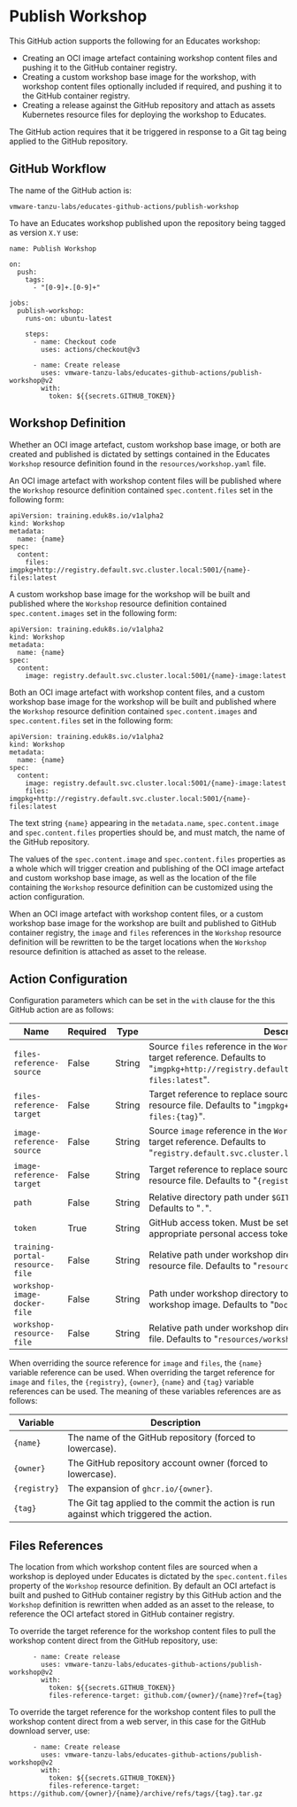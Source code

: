 Publish Workshop
================

This GitHub action supports the following for an Educates workshop:

* Creating an OCI image artefact containing workshop content files and pushing
  it to the GitHub container registry.
* Creating a custom workshop base image for the workshop, with workshop content
  files optionally included if required, and pushing it to the GitHub container
  registry.
* Creating a release against the GitHub repository and attach as assets
  Kubernetes resource files for deploying the workshop to Educates.

The GitHub action requires that it be triggered in response to a Git tag being
applied to the GitHub repository.

GitHub Workflow
---------------

The name of the GitHub action is:

```
vmware-tanzu-labs/educates-github-actions/publish-workshop
```

To have an Educates workshop published upon the repository being tagged as
version `X.Y` use:

```
name: Publish Workshop

on:
  push:
    tags:
      - "[0-9]+.[0-9]+"

jobs:
  publish-workshop:
    runs-on: ubuntu-latest

    steps:
      - name: Checkout code
        uses: actions/checkout@v3

      - name: Create release
        uses: vmware-tanzu-labs/educates-github-actions/publish-workshop@v2
        with:
          token: ${{secrets.GITHUB_TOKEN}}
```

Workshop Definition
-------------------

Whether an OCI image artefact, custom workshop base image, or both are created
and published is dictated by settings contained in the Educates `Workshop`
resource definition found in the `resources/workshop.yaml` file.

An OCI image artefact with workshop content files will be published where the
`Workshop` resource definition contained `spec.content.files` set in the
following form:

```
apiVersion: training.eduk8s.io/v1alpha2
kind: Workshop
metadata:
  name: {name}
spec:
  content:
    files: imgpkg+http://registry.default.svc.cluster.local:5001/{name}-files:latest
```

A custom workshop base image for the workshop will be built and published where
the `Workshop` resource definition contained `spec.content.images` set in the
following form:

```
apiVersion: training.eduk8s.io/v1alpha2
kind: Workshop
metadata:
  name: {name}
spec:
  content:
    image: registry.default.svc.cluster.local:5001/{name}-image:latest
```

Both an OCI image artefact with workshop content files, and a custom workshop
base image for the workshop will be built and published where the `Workshop`
resource definition contained `spec.content.images` and `spec.content.files`
set in the following form:

```
apiVersion: training.eduk8s.io/v1alpha2
kind: Workshop
metadata:
  name: {name}
spec:
  content:
    image: registry.default.svc.cluster.local:5001/{name}-image:latest
    files: imgpkg+http://registry.default.svc.cluster.local:5001/{name}-files:latest
```

The text string `{name}` appearing in the `metadata.name`, `spec.content.image`
and `spec.content.files` properties should be, and must match, the name of the
GitHub repository.

The values of the `spec.content.image` and `spec.content.files` properties as a
whole which will trigger creation and publishing of the OCI image artefact and
custom workshop base image, as well as the location of the file containing the
`Workshop` resource definition can be customized using the action configuration.

When an OCI image artefact with workshop content files, or a custom workshop
base image for the workshop are built and published to GitHub container
registry, the `image` and `files` references in the `Workshop` resource
definition will be rewritten to be the target locations when the `Workshop`
resource definition is attached as asset to the release.

Action Configuration
--------------------

Configuration parameters which can be set in the `with` clause for the this
GitHub action are as follows:

| Name                            | Required | Type     | Description                        |
|---------------------------------|----------|----------|------------------------------------|
| `files-reference-source`        | False    | String   | Source `files` reference in the `Workshop` resource file to replace with target reference. Defaults to "`imgpkg+http://registry.default.svc.cluster.local:5001/{name}-files:latest`". |
| `files-reference-target`        | False    | String   | Target reference to replace source `files` reference in the `Workshop` resource file. Defaults to "`imgpkg+https://{registry}/{name}-files:{tag}`". |
| `image-reference-source`        | False    | String   | Source `image` reference in the `Workshop` resource file to replace with target reference. Defaults to "`registry.default.svc.cluster.local:5001/{name}-image:latest`". |
| `image-reference-target`        | False    | String   | Target reference to replace source image reference in the `Workshop` resource file. Defaults to "`{registry}/{name}-image:{tag}`". |
| `path`                          | False    | String   | Relative directory path under `$GITHUB_WORKSPACE` to workshop files. Defaults to "`.`". |
| `token`                         | True     | String   | GitHub access token. Must be set to `${{secrets.GITHUB_TOKEN}}` or appropriate personal access token variable reference. |
| `training-portal-resource-file` | False    | String   | Relative path under workshop directory to the `TrainingPortal` resource file. Defaults to "`resources/training-portal.yaml`". |
| `workshop-image-docker-file`    | False    | String   | Path under workshop directory to the `Dockerfile` for custom workshop image. Defaults to "`Dockerfile`". |
| `workshop-resource-file`        | False    | String   | Relative path under workshop directory to the `Workshop` resource file. Defaults to "`resources/workshop.yaml`". |

 When overriding the source reference for `image` and `files`, the `{name}` variable reference can be used. When overriding the target reference for `image` and `files`, the `{registry}`, `{owner}`, `{name}` and `{tag}` variable references can be used. The meaning of these variables references are as follows:
 
 | Variable     | Description |
 |--------------|-------------|
 | `{name}`     | The name of the GitHub repository (forced to lowercase). |
 | `{owner}`    | The GitHub repository account owner (forced to lowercase). |
 | `{registry}` | The expansion of `ghcr.io/{owner}`. |
 | `{tag}`      | The Git tag applied to the commit the action is run against which triggered the action. |

Files References
----------------

The location from which workshop content files are sourced when a workshop is
deployed under Educates is dictated by the `spec.content.files` property of the
`Workshop` resource definition. By default an OCI artefact is built and pushed
to GitHub container registry by this GitHub action and the `Workshop` definition is
rewritten when added as an asset to the release, to reference the OCI artefact
stored in GitHub container registry.

To override the target reference for the workshop content files to pull the
workshop content direct from the GitHub repository, use:

```
      - name: Create release
        uses: vmware-tanzu-labs/educates-github-actions/publish-workshop@v2
        with:
          token: ${{secrets.GITHUB_TOKEN}}
          files-reference-target: github.com/{owner}/{name}?ref={tag}
```

To override the target reference for the workshop content files to pull the
workshop content direct from a web server, in this case for the GitHub download
server, use:

```
      - name: Create release
        uses: vmware-tanzu-labs/educates-github-actions/publish-workshop@v2
        with:
          token: ${{secrets.GITHUB_TOKEN}}
          files-reference-target: https://github.com/{owner}/{name}/archive/refs/tags/{tag}.tar.gz
```
